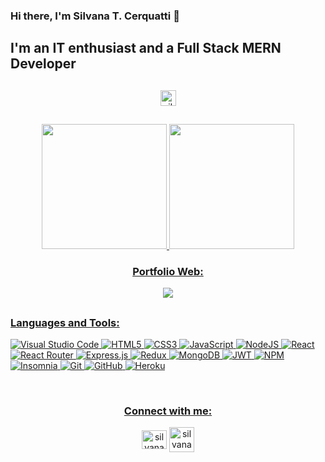 ### Hi there, I'm Silvana T. Cerquatti 🙋 

## I'm an IT enthusiast and a Full Stack MERN Developer

##

<div align="center">
  <img height="25em"  src="https://komarev.com/ghpvc/?username=silc22&label=Profile%20views&color=DAC03C&style=flat" alt="silvana cerquatti" />
</div>

##

<div align="center">
  <a href="https://github.com/silc22">
  
  <img height="200em" src="https://github-readme-stats.vercel.app/api?username=silc22&show_icons=true&theme=gruvbox"/>
    <img height="200em" src="https://github-readme-stats.vercel.app/api/top-langs/?username=silc22&theme=gruvbox"/>
    
</div>

<div align="center">
<h3>Portfolio Web:</h3>
  <p> 
    <a href="https://silvana-cerquatti.herokuapp.com/" target="blank">
    <img src="https://img.icons8.com/external-kiranshastry-lineal-color-kiranshastry/64/000000/external-portfolio-advertising-kiranshastry-lineal-color-kiranshastry.png"/>
  </p>
</div>

##

### Languages and Tools:

![Visual Studio Code](https://img.shields.io/badge/Visual%20Studio%20Code-0078d7.svg?style=for-the-badge&logo=visual-studio-code&logoColor=white)
![HTML5](https://img.shields.io/badge/html5-%23E34F26.svg?style=for-the-badge&logo=html5&logoColor=white)
![CSS3](https://img.shields.io/badge/css3-%231572B6.svg?style=for-the-badge&logo=css3&logoColor=white)
![JavaScript](https://img.shields.io/badge/javascript-%23323330.svg?style=for-the-badge&logo=javascript&logoColor=%23F7DF1E)
![NodeJS](https://img.shields.io/badge/node.js-6DA55F?style=for-the-badge&logo=node.js&logoColor=white)
![React](https://img.shields.io/badge/react-%2320232a.svg?style=for-the-badge&logo=react&logoColor=%2361DAFB)
![React Router](https://img.shields.io/badge/React_Router-CA4245?style=for-the-badge&logo=react-router&logoColor=white)
![Express.js](https://img.shields.io/badge/express.js-%23404d59.svg?style=for-the-badge&logo=express&logoColor=%2361DAFB)
![Redux](https://img.shields.io/badge/redux-%23593d88.svg?style=for-the-badge&logo=redux&logoColor=white)
![MongoDB](https://img.shields.io/badge/MongoDB-%234ea94b.svg?style=for-the-badge&logo=mongodb&logoColor=white)
![JWT](https://img.shields.io/badge/JWT-black?style=for-the-badge&logo=JSON%20web%20tokens)
![NPM](https://img.shields.io/badge/NPM-%23000000.svg?style=for-the-badge&logo=npm&logoColor=white)
![Insomnia](https://img.shields.io/badge/Insomnia-black?style=for-the-badge&logo=insomnia&logoColor=5849BE)
![Git](https://img.shields.io/badge/git-%23F05033.svg?style=for-the-badge&logo=git&logoColor=white)
![GitHub](https://img.shields.io/badge/github-%23121011.svg?style=for-the-badge&logo=github&logoColor=white)
![Heroku](https://img.shields.io/badge/heroku-%23430098.svg?style=for-the-badge&logo=heroku&logoColor=white)




<br />
<div align="center">
  <h3>Connect with me:</h3>
  
  <p>
    <a href="https://www.linkedin.com/in/silvana-cerquatti/" target="blank"><img align="center" src="https://raw.githubusercontent.com/rahuldkjain/github-profile-readme-generator/master/src/images/icons/Social/linked-in-alt.svg" alt="silvana cerquatti" height="30" width="40" /></a>
        <a href="https://t.me/silc1994" target="blank"><img align="center" src="https://img.icons8.com/fluency/48/000000/telegram-app.png" alt="silvana cerquatti" height="40" width="40" /></a>

  </p>
  
   
</div>
